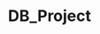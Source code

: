 ---
title: DB_Project
redirect_to: "https://sites.google.com/vt.edu/delmarva-bay-collaboration/home"
---